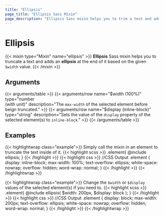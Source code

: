```yaml
---
title: "Ellipsis"
page_title: "Ellipsis Sass Mixin"
page_description: "Ellipsis Sass mixin helps you to trim a text and adds an ellipsis at the end of it by using CSS text-overflow property."
---
```


# Ellipsis

{{< mixin type="Mixin" name="ellipsis" >}}
**Ellipsis** Sass mixin helps you to truncate a text and adds an **ellipsis** at the end of it based on the given `$width` value.
{{< /mixin >}}

## Arguments

{{< arguments/table >}}
  {{< arguments/row name="$width (100%)" type="number <br/>(with unit)" description="The `max-width` of the selected element before beign truncated." >}}
  {{< arguments/row name="$display (inline-block)" type="string" description="Sets the value of the `display` property of the selected element(s) to `inline-block`." >}}
{{< /arguments/table >}}

## Examples

{{< highlightwrap class="example">}}
Simply call the mixin in an element to truncate the text inside of it.
{{< highlight scss >}}
.element{
  @include ellipsis;
}
{{< /highlight >}}
{{< highlight css >}}
//CSS Output
.element {
  display: inline-block;
  max-width: 100%;
  text-overflow: ellipsis;
  white-space: nowrap;
  overflow: hidden;
  word-wrap: normal;
}
{{< /highlight >}}
{{< /highlightwrap >}}

{{< highlightwrap class="example">}}
Change the `$width` or `$display` values of the selected element(s) if you need to.
{{< highlight scss >}}
.element{
  @include ellipsis(
    $width: 200px,
    $display: block
  );
}
{{< /highlight >}}
{{< highlight css >}}
//CSS Output
.element {
  display: block;
  max-width: 200px;
  text-overflow: ellipsis;
  white-space: nowrap;
  overflow: hidden;
  word-wrap: normal;
}
{{< /highlight >}}
{{< /highlightwrap >}}
